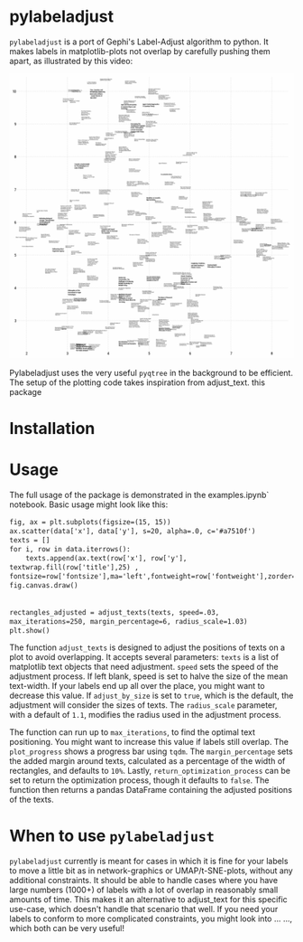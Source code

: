 # pylabeladjust

`pylabeladjust` is a port of Gephi's Label-Adjust algorithm to python. It makes labels in matplotlib-plots not overlap by carefully pushing them apart, as illustrated by this video:

<img src="images/layout_process_texts.gif" width="672" />

Pylabeladjust uses the very useful `pyqtree` in the background to be efficient. The setup of the plotting code takes inspiration from adjust_text. this package

# Installation


# Usage

The full usage of the package is demonstrated in the examples.ipynb` notebook. Basic usage might look like this:


```
fig, ax = plt.subplots(figsize=(15, 15))
ax.scatter(data['x'], data['y'], s=20, alpha=.0, c='#a7510f')
texts = []
for i, row in data.iterrows():
    texts.append(ax.text(row['x'], row['y'], textwrap.fill(row['title'],25) , fontsize=row['fontsize'],ma='left',fontweight=row['fontweight'],zorder=10))
fig.canvas.draw()

        
rectangles_adjusted = adjust_texts(texts, speed=.03, max_iterations=250, margin_percentage=6, radius_scale=1.03)
plt.show()
```


The function `adjust_texts` is designed to adjust the positions of texts on a plot to avoid overlapping. It accepts several parameters: `texts` is a list of matplotlib text objects that need adjustment. `speed`  sets the speed of the adjustment process. If left blank, speed is set to halve the size of the mean text-width. If your labels end up all over the place, you might want to decrease this value. If `adjust_by_size` is set to `true`, which is the default, the adjustment will consider the sizes of texts. The `radius_scale` parameter, with a default of `1.1`, modifies the radius used in the adjustment process.

 The function can run up to `max_iterations`, to find the optimal text positioning. You might want to increase this value if labels still overlap.  The `plot_progress` shows a progress bar using `tqdm`.  The `margin_percentage` sets the added margin around texts, calculated as a percentage of the width of rectangles, and defaults to `10%`. Lastly, `return_optimization_process` can be set to return the optimization process, though it defaults to `false`. The function then returns a pandas DataFrame containing the adjusted positions of the texts.


# When to use `pylabeladjust`

`pylabeladjust` currently is meant for cases in which it is fine for your labels to move a little bit as in network-graphics or UMAP/t-SNE-plots, without any additional constraints. It should be able to handle cases where you have large numbers (1000+) of labels with a lot of overlap in reasonably small amounts of time. This makes it an alternative to adjust_text for this specific use-case, which doesn't handle that scenario that well. If you need your labels to conform to more complicated constraints, you might look into ... ..., which both can be very useful!


